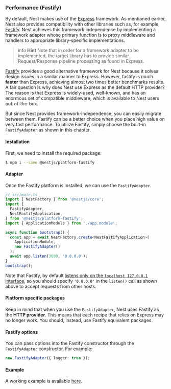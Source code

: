 ### Performance (Fastify)

By default, Nest makes use of the [Express](https://expressjs.com/) framework. As mentioned earlier, Nest also provides compatibility with other libraries such as, for example, [Fastify](https://github.com/fastify/fastify). Nest achieves this framework independence by implementing a framework adapter whose primary function is to proxy middleware and handlers to appropriate library-specific implementations.

> info **Hint** Note that in order for a framework adapter to be implemented, the target library has to provide similar Request/Response pipeline processing as found in Express.

[Fastify](https://github.com/fastify/fastify) provides a good alternative framework for Nest because it solves design issues in a similar manner to Express. However, fastify is much **faster** than Express, achieving almost two times better benchmarks results. A fair question is why does Nest use Express as the default HTTP provider? The reason is that Express is widely-used, well-known, and has an enormous set of compatible middleware, which is available to Nest users out-of-the-box.

But since Nest provides framework-independence, you can easily migrate between them. Fastify can be a better choice when you place high value on very fast performance. To utilize Fastify, simply choose the built-in `FastifyAdapter` as shown in this chapter.

#### Installation

First, we need to install the required package:

```bash
$ npm i --save @nestjs/platform-fastify
```

#### Adapter

Once the Fastify platform is installed, we can use the `FastifyAdapter`.

```typescript
// src/main.ts
import { NestFactory } from '@nestjs/core';
import {
  FastifyAdapter,
  NestFastifyApplication,
} from '@nestjs/platform-fastify';
import { ApplicationModule } from './app.module';

async function bootstrap() {
  const app = await NestFactory.create<NestFastifyApplication>(
    ApplicationModule,
    new FastifyAdapter()
  );
  await app.listen(3000, '0.0.0.0');
}
bootstrap();
```

Note that Fastify, by default [listens only on the `localhost 127.0.0.1` interface](https://www.fastify.io/docs/latest/Getting-Started/#your-first-server), so you should specify `'0.0.0.0'` in the `listen()` call as shown above to accept requests from other hosts.

#### Platform specific packages

Keep in mind that when you use the `FastifyAdapter`, Nest uses Fastify as the **HTTP provider**. This means that each recipe that relies on Express may no longer work. You should, instead, use Fastify equivalent packages.

#### Fastify options

You can pass options into the Fastify constructor through the `FastifyAdapter` constructor. For example:

```typescript
new FastifyAdapter({ logger: true });
```

#### Example

A working example is available [here](https://github.com/nestjs/nest/tree/master/sample/10-fastify).
